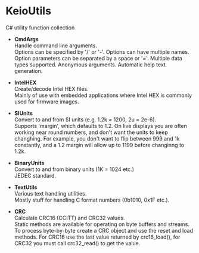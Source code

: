# KeioUtils
C# utility function collection

* __CmdArgs__  
  Handle command line arguments.  
  Options can be specified by '/' or '-'. Options can have multiple names. Option parameters can be separated by a space or '='. Multiple data types supported. Anonymous arguments. Automatic help text generation.

* __IntelHEX__  
  Create/decode Intel HEX files.  
  Mainly of use with embedded applications where Intel HEX is commonly used for firmware images.

* __SIUnits__  
  Convert to and from SI units (e.g. 1.2k = 1200, 2u = 2e-6).  
  Supports 'margin', which defaults to 1.2. On live displays you are often working near round numbers, and don't want the units to keep changhing. For example, you don't want to flip between 999 and 1k constantly, and a 1.2 margin will allow up to 1199 before changinng to 1.2k.

* __BinaryUnits__  
  Convert to and from binary units (1K = 1024 etc.)  
  JEDEC standard.

* __TextUtils__  
  Various text handling utilities.  
  Mostly stuff for handling C format numbers (0b1010, 0x1F etc.).

* __CRC__  
  Calculate CRC16 (CCITT) and CRC32 values.  
  Static methods are available for operating on byte buffers and streams.  
  To process byte-by-byte create a CRC object and use the reset and load methods. For CRC16 use the last value returned by crc16_load(), for CRC32 you must call crc32_read() to get the value.
